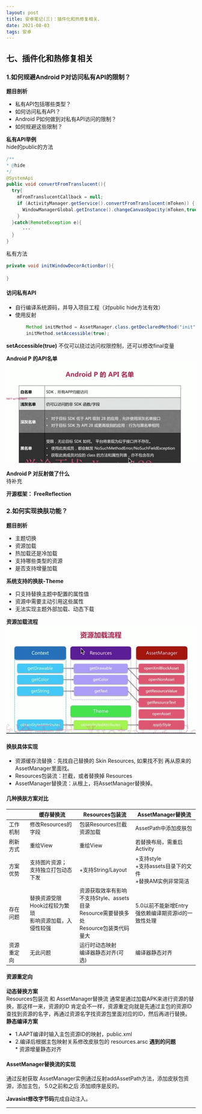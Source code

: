 ```yaml
---
layout: post
title: 安卓笔记(三)：插件化和热修复相关、
date: 2021-08-03
tags: 安卓
---
```


## 七、插件化和热修复相关

### 1.如何规避Android P对访问私有API的限制？
**题目剖析**    
* 私有API包括哪些类型？   
* 如何访问私有API？    
* Android P如何做到对私有API访问的限制？
* 如何规避这些限制？

**私有API举例**   
hide的public的方法     
```Java
/**
* @hide
*/
@SystemApi
public void convertFromTranslucent(){
  try{
    mFromTranslucentCallback = null;
    if (ActivityManager.getService().convertFromTranslucent(mToken)) {
      WindowManagerGlobal.getInstance().changeCanvasOpacity(mToken,true);
    }
  }catch(RemoteException e){
      ···
  }
}
```

私有方法
```Java
private void initWindowDecorActionBar(){

}
```

#### 访问私有API
* 自行编译系统源码，并导入项目工程（对public hide方法有效）
* 使用反射
    ```Java
        Method initMethod = AssetManager.class.getDeclaredMethod("init");
        initMethod.setAccessible(true);
    ```
**setAccessible(true)** 不仅可以绕过访问权限控制，还可以修改final变量

**Android P 的API名单**    
![AndroidP的API名单](/images/AndroidP的API名单.png)    

**Android P 对反射做了什么**    
待补充

**开源框架： FreeReflection**


### 2.如何实现换肤功能？

**题目剖析**    
* 主题切换
* 资源加载
* 热加载还是冷加载
* 支持哪些类型的资源
* 是否支持增量加载

**系统支持的换肤-Theme**     
* 只支持替换主题中配置的属性值
* 资源中需要主动引用这些属性
* 无法实现主题外部加载、动态下载

**资源加载流程**     
![资源加载流程](/images/安卓资源加载流程.png)

#### 换肤具体实现
* 资源缓存流替换：先找自己替换的 Skin Resources, 如果找不到 再从原来的AssetManager里面找。
* Resources包装流：拦截，或者替换掉 Resources
* AssetManager替换流：从根上，将AssetManager替换掉。

#### 几种换肤方案对比

|      | 缓存替换流 | Resources包装流 | AssetManager替换流 |
| ---- | ---- | ---- | ---- |
| 工作机制 | 修改Resources的字段 | 包装Resources拦截资源加载 | AssetPath中添加皮肤包 |
| 刷新方式 | 重绘View | 重绘View | 若替换布局，需重启Activity |
| 方案优势 | 支持图片资源；<br>支持独立打包动态下发 | +支持String/Layout | +支持style<br>+支持assets目录下的文件<br>+替换AM实例非常简洁 |
| 存在问题 | 替换资源受限<br>Hook过程较为繁琐<br>影响资源加载，入侵性较强 | 资源获取效率有影响<br>不支持Style、assets目录<br>Resource需要替换多处<br>Resource包装类代码量大 | 5.0以前不能新增Entry<br>强依赖编译期资源id的一致性处理 |
| 资源重定向 | 无此问题 | 运行时动态映射<br>编译器静态对齐(可选) | 编译器静态对齐 |

#### 资源重定向
**动态替换方案**      
Resources包装流 和 AssetManager替换流 通常是通过加载APK来进行资源的替换，那这样一来，资源的ID 肯定会不一样，资源重定向就是先通过主包的资源ID 查找到资源的名字，再通过资源名字找资源包里面对应的ID，然后再进行替换。
**静态编译方案**    
* 1.AAPT编译时输入主包资源ID的映射，public.xml
* 2.编译后根据主包映射关系修改皮肤包的 resources.arsc
      **遇到的问题**    
      * 资源增量静态对齐

#### AssetManager替换流的实现
通过反射获取 AssetManager实例通过反射addAssetPath方法，添加皮肤包资源，添加主包， 5.0之前和之后 添加顺序是反的。

**Javasist修改字节码**完成自动注入。











--------------------------------------
